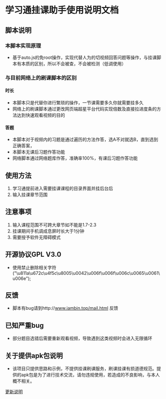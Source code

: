 # 学习通挂课助手使用说明文档
## 脚本说明
### 本脚本实现原理
- 基于auto.js的免root操作，实现代替人为的切视频回答问题等操作，与挂课脚本有本质的区别，所以不会被查，不会被检测（低调使用）

### 与目前网络上的刷课脚本的区别
#### 时长
- 本脚本只是代替你进行繁琐的操作，一节课需要多久你就需要挂多久
- 网络上的刷课脚本通过更改网页端超星平台代码实现倍数及直接拉进度条的方法达到快速观看视频的目的

#### 答题
- 本脚本对于视频内的习题是通过遍历的方法作答，选A不对就选B，直到选到正确答案，
- 本脚本无课后习题作答功能
- 网络脚本通过网络题库作答，准确率100%，有课后习题作答功能


## 使用方法
1. 学习通提前进入需要挂课课程的目录界面并挂后台后
2. 输入挂课章节范围

## 注意事项
1. 输入课程范围不可跨大章节如不能是1.7-2.3
2. 挂课期间手机调成息屏时长大于1分钟
3. 需要授予软件无障碍模式

## 开源协议GPL V3.0
- 使用禁止删除相关字符("\u811a\u672c\u4f5c\u8005\u0042\u006f\u006f\u006c\u0065\u0061\u006e");

## 反馈 
- 脚本有bug请到http://www.iambin.top/mail.html 反馈

## 已知严重bug
- 部分题目选错后需要重新观看视频，导致遇到这类视频时会进入无限循环

## 关于提供apk包说明
- 该项目只提供思路和示例，不提供挂课刷课服务，刷课挂课有损道德规范。提供的apk包是为了进行技术交流，请勿违规使用，若造成的不良影响，与本人概不相关。

[更新说明](https://github.com/uboolean/onlinelessen-help/blob/main/update.md "更新说明")
